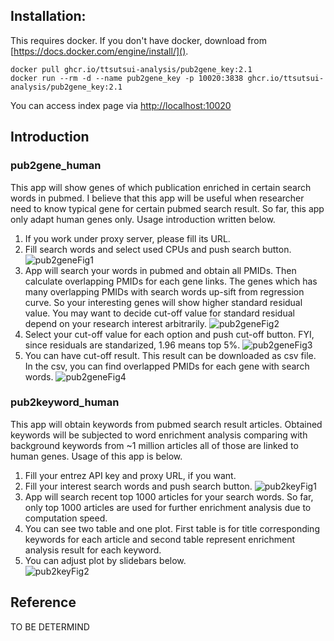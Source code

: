 ## Installation:

This requires docker. If you don't have docker, download from [https://docs.docker.com/engine/install/]().  

	docker pull ghcr.io/ttsutsui-analysis/pub2gene_key:2.1
	docker run --rm -d --name pub2gene_key -p 10020:3838 ghcr.io/ttsutsui-analysis/pub2gene_key:2.1
You can access index page via [http://localhost:10020]()

## Introduction
### pub2gene_human
 
This app will show genes of which publication enriched in certain search words in pubmed. I believe that this app will be useful when researcher need to know typical gene for certain pubmed search result. So far, this app only adapt human genes only.
Usage introduction written below.
 
1. If you work under proxy server, please fill its URL.
2. Fill search words and select used CPUs and push search button.
![pub2geneFig1](https://user-images.githubusercontent.com/116254113/197516372-fe2d17a1-bae4-4c4a-815c-244aabf1fc51.png)
3. App will search your words in pubmed and obtain all PMIDs. Then calculate overlapping PMIDs for each gene links. The genes which has many overlapping PMIDs with search words up-sift from regression curve. So your interesting genes will show higher standard residual value. You may want to decide cut-off value for standard residual depend on your research interest arbitrarily.
![pub2geneFig2](https://user-images.githubusercontent.com/116254113/197516557-8f925cd6-e507-4767-961a-89db7e5a5381.png)
4. Select your cut-off value for each option and push cut-off button. FYI, since residuals are standarized, 1.96 means top 5%.
![pub2geneFig3](https://user-images.githubusercontent.com/116254113/197518602-2d0b8fca-49c8-4f89-8638-9e6a8cb52c60.png)
5. You can have cut-off result. This result can be downloaded as csv file. In the csv, you can find overlapped PMIDs for each gene with search words.
![pub2geneFig4](https://user-images.githubusercontent.com/116254113/197518874-586c2a46-5a57-4cf9-87f2-b710012e3ec1.png)
  
### pub2keyword_human
This app will obtain keywords from pubmed search result articles. Obtained keywords will be subjected to word enrichment analysis comparing with background keywords from ~1 million articles all of those are linked to human genes.
Usage of this app is below.  
1. Fill your entrez API key and proxy URL, if you want.   
2. Fill your interest search words and push search button.
![pub2keyFig1](https://user-images.githubusercontent.com/116254113/197530462-968846bb-1106-46fc-ac19-2a33e345e858.png)
3. App will search recent top 1000 articles for your search words. So far, only top 1000 articles are used for further enrichment analysis due to computation speed.  
4. You can see two table and one plot. First table is for title corresponding keywords for each article and second table represent enrichment analysis result for each keyword.  
5. You can adjust plot by slidebars below.  
![pub2keyFig2](https://user-images.githubusercontent.com/116254113/197532544-59728880-526b-47b8-822d-e04f4f8897f2.png)

## Reference
TO BE DETERMIND